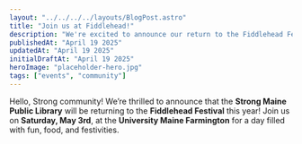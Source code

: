 ```yaml
---
layout: "../../../../layouts/BlogPost.astro"
title: "Join us at Fiddlehead!"
description: "We're excited to announce our return to the Fiddlehead Festival 2025!"
publishedAt: "April 19 2025"
updatedAt: "April 19 2025"
initialDraftAt: "April 19 2025"
heroImage: "placeholder-hero.jpg"
tags: ["events", "community"]
---
```


Hello, Strong community! We’re thrilled to announce that the **Strong Maine Public Library** will be returning to the **Fiddlehead Festival** this year! Join us on **Saturday, May 3rd**, at the **University Maine Farmington** for a day filled with fun, food, and festivities.